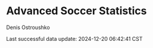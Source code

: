 # Advanced Soccer Statistics
Denis Ostroushko

<!-- gfm -->

Last successful data update: 2024-12-20 06:42:41 CST

